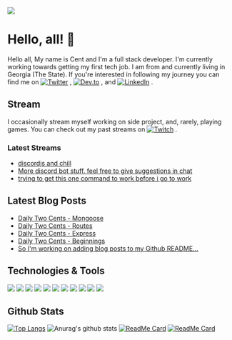 [![](https://i.imgur.com/oNbOYBf.png)](https://centanomics.dev)

# Hello, all! 👋

Hello all, My name is Cent and I'm a full stack developer. I'm currently working towards getting my first tech job. I am from and currently living in Georgia (The State). If you're interested in following my journey you can find me on [![Twitter][1.1]][1] , [![Dev.to][2.1]][2] , and [![LinkedIn][3.1]][3] .

## Stream

I occasionally stream myself working on side project, and, rarely, playing games. You can check out my past streams on [![Twitch][4.1]][4] .

### Latest Streams

<!-- TWITCH:START -->
- [discordjs and chill](https://www.twitch.tv/videos/704390704)
- [More discord bot stuff. feel free to give suggestions in chat](https://www.twitch.tv/videos/678792007)
- [trying to get this one command to work before i go to work](https://www.twitch.tv/videos/675470770)
<!-- TWITCH:END -->

## Latest Blog Posts

<!-- BLOG-POST-LIST:START -->
- [Daily Two Cents - Mongoose](https://dev.to/centanomics/daily-two-cents-mongoose-4nbg)
- [Daily Two Cents - Routes](https://dev.to/centanomics/daily-two-cents-routes-1olo)
- [Daily Two Cents - Express](https://dev.to/centanomics/daily-two-cents-express-2l9i)
- [Daily Two Cents - Beginnings](https://dev.to/centanomics/daily-two-cents-beginnings-20j0)
- [So I'm working on adding blog posts to my Github README...](https://dev.to/centanomics/so-i-m-working-on-adding-blog-posts-to-my-github-readme-53mk)
<!-- BLOG-POST-LIST:END -->

## Technologies & Tools

![](https://img.shields.io/badge/OS-MacOs-blue?logo=apple&logoColor=white)
![](https://img.shields.io/badge/Editor-VSCode-blue?logo=visual-studio-code&logoColor=white)
![](https://img.shields.io/badge/Shell-Oh%20My%20Zsh-blue)
![](https://img.shields.io/badge/Code-JavaScript-blue?logo=javascript&logoColor=white)
![](https://img.shields.io/badge/Code-React-blue?logo=react&logoColor=white)
![](https://img.shields.io/badge/Code-Redux-blue?logo=Redux&logoColor=white)
![](https://img.shields.io/badge/Code-NodeJS-blue?logo=node.js&logoColor=white)
![](https://img.shields.io/badge/Tools-PostgreSQL-blue?logo=PostgreSQL&logoColor=white)
![](https://img.shields.io/badge/Tools-MongoDB-blue?logo=mongodb&logoColor=white)
![](https://img.shields.io/badge/Tools-Figma-blue?logo=figma&logoColor=white)
![](https://img.shields.io/badge/Tools-Git-blue?logo=git&logoColor=white)

## Github Stats

[![Top Langs](https://github-readme-stats.vercel.app/api/top-langs/?username=centanomics&layout=compact)](https://github.com/centanomics/centanomics)
![Anurag's github stats](https://github-readme-stats.vercel.app/api?username=centanomics&show_icons=true)
[![ReadMe Card](https://github-readme-stats.vercel.app/api/pin/?username=centanomics&repo=bujo)](https://github.com/centanomics/bujo)
[![ReadMe Card](https://github-readme-stats.vercel.app/api/pin/?username=centanomics&repo=penny)](https://github.com/centanomics/penny)

<!-- links to socials twitter, dev, link, twitch -->

[1]: https://twitter.com/centanomics
[2]: https://dev.to/centanomics
[3]: https://www.linkedin.com/in/shannon-myers-358b5814b
[4]: https://www.twitch.tv/centanomics

<!-- links to social icons twitter, dev, link, twitch -->

[1.1]: https://i.imgur.com/hdSH4yD.png
[2.1]: https://i.imgur.com/Z7PVgoV.png
[3.1]: https://i.imgur.com/BGw5Ra3.png
[4.1]: https://i.imgur.com/tcgjtDD.png

<!--
**centanomics/centanomics** is a ✨ _special_ ✨ repository because its `README.md` (this file) appears on your GitHub profile.

Here are some ideas to get you started:

- 🔭 I’m currently working on ...
- 🌱 I’m currently learning ...
- 👯 I’m looking to collaborate on ...
- 🤔 I’m looking for help with ...
- 💬 Ask me about ...
- 📫 How to reach me: ...
- 😄 Pronouns: ...
- ⚡ Fun fact: ...
-->

